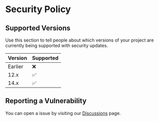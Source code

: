 # Security Policy

## Supported Versions

Use this section to tell people about which versions of your project are
currently being supported with security updates.

| Version | Supported          |
| ------- | ------------------ |
| Earlier | :x:                |
| 12.x   | :white_check_mark:  |
| 14.x   | :white_check_mark:  |


## Reporting a Vulnerability

You can open a issue by visiting our [Discussions](https://github.com/Indiana-Crossroads-Of-America/website/discussions) page.

